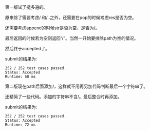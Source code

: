 第一版试了挺多遍的。

原来除了需要考虑/.和/..之外，还需要在pop的时候考虑res是否为空。

还需要考虑append的时候str是否为空，是否为/。

最后返回的时候若为空则返回“/”。当然一开始要排除path为空的情况。

然后终于accepted了。

submit的结果为:
```
252 / 252 test cases passed.
Status: Accepted
Runtime: 68 ms
```

第二版现在path后面添加/，这样就不用再另加代码判断最后一个字符串了。

还精简了一些代码。添加的字符串不含/。最后整合时再添加。

submit的结果为:
```
252 / 252 test cases passed.
Status: Accepted
Runtime: 72 ms
```

